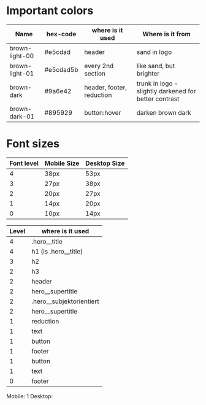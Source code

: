 # Important colors

| Name           | hex-code  | where is it used          | Where is it from                                      |
| -------------- | --------- | ------------------------- | ----------------------------------------------------- |
| brown-light-00 | #e5cdad   | header                    | sand in logo                                          |
| brown-light-01 | #e5cdad5b | every 2nd section         | like sand, but brighter                               |
| brown-dark     | #9a6e42   | header, footer, reduction | trunk in logo - slightly darkened for better contrast |
| brown-dark-01  | #895929   | button:hover              | darken brown dark                                     |

# Font sizes

| Font level | Mobile Size | Desktop Size |
| ---------- | ----------- | ------------ |
| 4          | 38px        | 53px         |
| 3          | 27px        | 38px         |
| 2          | 20px        | 27px         |
| 1          | 14px        | 20px         |
| 0          | 10px        | 14px         |

| Level | where is it used           |
| ----- | -------------------------- |
| 4     | .hero\_\_title             |
| 4     | h1 (is .hero\_\_title)     |
| 3     | h2                         |
| 2     | h3                         |
| 2     | header                     |
| 2     | hero\_\_supertitle         |
| 2     | .hero\_\_subjektorientiert |
| 2     | hero\_\_supertitle         |
| 1     | reduction                  |
| 1     | text                       |
| 1     | button                     |
| 1     | footer                     |
| 1     | button                     |
| 1     | text                       |
| 0     | footer                     |

Mobile: 1
Desktop:
